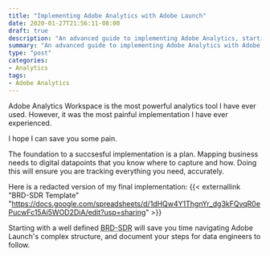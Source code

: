 ```yaml
---
title: "Implementing Adobe Analytics with Adobe Launch"
date: 2020-01-27T21:56:11-08:00
draft: true
description: "An advanced guide to implementing Adobe Analytics, starting with an SDR (solution design reference) template and ending with Adobe Launch publication."
summary: "An advanced guide to implementing Adobe Analytics with Adobe Launch using data elements, _satellite, and custom events."
type: "post"
categories:
- Analytics
tags:
- Adobe Analytics
---
```


Adobe Analytics Workspace is the most powerful analytics tool I have ever used. However, it was the most painful implementation I have ever experienced.

I hope I can save you some pain.

The foundation to a succsesful implementation is a plan. Mapping business needs to digital datapoints that you know where to capture and how. Doing this will ensure you are tracking everything you need, accurately.

Here is a redacted version of my final implementation: {{< externallink "BRD-SDR Template" "https://docs.google.com/spreadsheets/d/1dHQw4Y1ThgnYr_dg3kFQvqR0ePucwFc15Ai5WOD2DiA/edit?usp=sharing" >}}

Starting with a well defined <abbr title="Business Requirements Document - Solution Design Reference">BRD-SDR</abbr> will save you time navigating Adobe Launch's complex structure, and document your steps for data engineers to follow.


